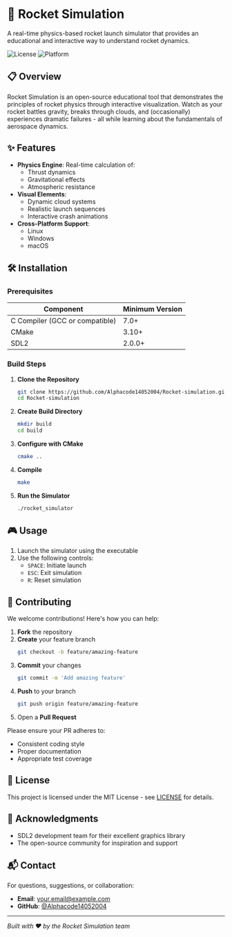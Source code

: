 # 🚀 Rocket Simulation

A real-time physics-based rocket launch simulator that provides an educational and interactive way to understand rocket dynamics.

![License](https://img.shields.io/badge/license-MIT-blue.svg)
![Platform](https://img.shields.io/badge/platform-Linux%20|%20Windows%20|%20Mac-lightgrey)

## 📋 Overview

Rocket Simulation is an open-source educational tool that demonstrates the principles of rocket physics through interactive visualization. Watch as your rocket battles gravity, breaks through clouds, and (occasionally) experiences dramatic failures - all while learning about the fundamentals of aerospace dynamics.

## ✨ Features

- **Physics Engine**: Real-time calculation of:
  - Thrust dynamics
  - Gravitational effects
  - Atmospheric resistance
- **Visual Elements**:
  - Dynamic cloud systems
  - Realistic launch sequences
  - Interactive crash animations
- **Cross-Platform Support**:
  - Linux
  - Windows
  - macOS

## 🛠️ Installation

### Prerequisites

Component | Minimum Version
----------|----------------
C Compiler (GCC or compatible) | 7.0+
CMake | 3.10+
SDL2 | 2.0.0+

### Build Steps

1. **Clone the Repository**
   ```bash
   git clone https://github.com/Alphacode14052004/Rocket-simulation.git
   cd Rocket-simulation
   ```

2. **Create Build Directory**
   ```bash
   mkdir build
   cd build
   ```

3. **Configure with CMake**
   ```bash
   cmake ..
   ```

4. **Compile**
   ```bash
   make
   ```

5. **Run the Simulator**
   ```bash
   ./rocket_simulator
   ```

## 🎮 Usage

1. Launch the simulator using the executable
2. Use the following controls:
   - `SPACE`: Initiate launch
   - `ESC`: Exit simulation
   - `R`: Reset simulation

## 🤝 Contributing

We welcome contributions! Here's how you can help:

1. **Fork** the repository
2. **Create** your feature branch
   ```bash
   git checkout -b feature/amazing-feature
   ```
3. **Commit** your changes
   ```bash
   git commit -m 'Add amazing feature'
   ```
4. **Push** to your branch
   ```bash
   git push origin feature/amazing-feature
   ```
5. Open a **Pull Request**

Please ensure your PR adheres to:
- Consistent coding style
- Proper documentation
- Appropriate test coverage

## 📜 License

This project is licensed under the MIT License - see [LICENSE](LICENSE) for details.

## 👏 Acknowledgments

- SDL2 development team for their excellent graphics library
- The open-source community for inspiration and support

## 📬 Contact

For questions, suggestions, or collaboration:

- **Email**: [your.email@example.com](jimvenkat999@gmail.com)
- **GitHub**: [@Alphacode14052004](https://github.com/Alphacode14052004)

---

*Built with ❤️ by the Rocket Simulation team*
